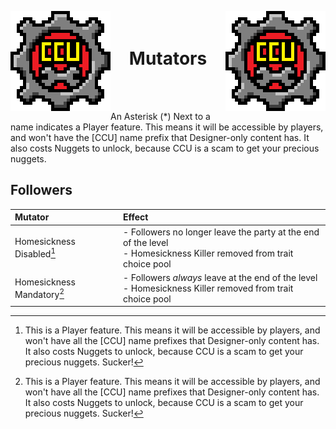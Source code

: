 ﻿<p align="left">
<img src="../Images/CCU_160x160.png" alt="CCU Logo" align="left">
<img src="../Images/CCU_160x160.png" alt="Yeah there are two, so what" align="right">
</p>

<h1 align="center">
<br>
Mutators
</h1>
<br><br>

An Asterisk (*) Next to a name indicates a Player feature. This means it will be accessible by players, and won't have the [CCU] name prefix that Designer-only content has. It also costs Nuggets to unlock, because CCU is a scam to get your precious nuggets. 

##			Followers
|Mutator											|Effect													|
|:--------------------------------------------------|:------------------------------------------------------|
|Homesickness Disabled[^1]							|- Followers no longer leave the party at the end of the level<br>- Homesickness Killer removed from trait choice pool
|Homesickness Mandatory[^1]							|- Followers *always* leave at the end of the level<br>- Homesickness Killer removed from trait choice pool

[^1]: This is a Player feature. This means it will be accessible by players, and won't have all the [CCU] name prefixes that Designer-only content has. It also costs Nuggets to unlock, because CCU is a scam to get your precious nuggets. Sucker!